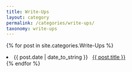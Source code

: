 ```yaml
---
title: Write-Ups
layout: category
permalink: /categories/write-ups/
taxonomy: write-ups
---
```


{% for post in site.categories.Write-Ups %}
 <li><span>{{ post.date | date_to_string }}</span> &nbsp; <a href="{{ post.url }}">{{ post.title }}</a></li>
{% endfor %}